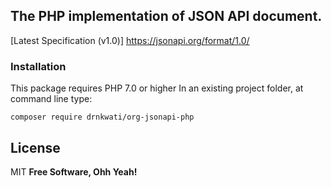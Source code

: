 ## The PHP implementation of JSON API document.
[Latest Specification (v1.0)] https://jsonapi.org/format/1.0/
### Installation

This package requires PHP 7.0 or higher
In an existing project folder, at command line type:

```
composer require drnkwati/org-jsonapi-php
```

License
----
MIT
**Free Software, Ohh Yeah!**